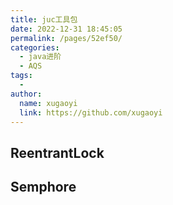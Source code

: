 ```yaml
---
title: juc工具包
date: 2022-12-31 18:45:05
permalink: /pages/52ef50/
categories:
  - java进阶
  - AQS
tags:
  - 
author: 
  name: xugaoyi
  link: https://github.com/xugaoyi
---
```



## ReentrantLock





## Semphore


